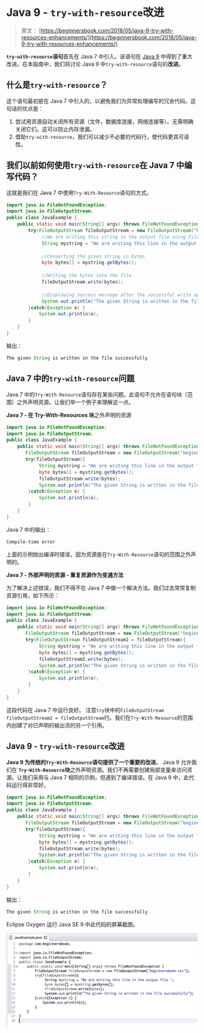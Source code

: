 # Java 9 - `try-with-resource`改进

> 原文： [https://beginnersbook.com/2018/05/java-9-try-with-resources-enhancements/](https://beginnersbook.com/2018/05/java-9-try-with-resources-enhancements/)

**`try-with-resource`语句**首先在 Java 7 中引入。该语句在 [Java 9](https://beginnersbook.com/2018/04/java-9-features-with-examples/) 中得到了重大改进。在本指南中，我们将讨论 Java 9 中`try-with-resource`语句的**改进**。

## 什么是`try-with-resource`？

这个语句最初是在 Java 7 中引入的，以避免我们为异常处理编写的冗余代码。这句话的优点是：

1.  尝试用资源自动关闭所有资源（文件，数据库连接，网络连接等）。无需明确关闭它们。这可以防止内存泄漏。
2.  借助`try-with-resource`，我们可以减少不必要的代码行，使代码更具可读性。

## 我们以前如何使用`try-with-resource`在 Java 7 中编写代码？

这就是我们在 Java 7 中使用`Try-With-Resource`语句的方式。

```java
import java.io.FileNotFoundException;  
import java.io.FileOutputStream;  
public class JavaExample {  
    public static void main(String[] args) throws FileNotFoundException {  
        try(FileOutputStream fileOutputStream = new FileOutputStream("beginnersbook.txt");){ 
             //We are writing this string in the output file using FileOutputStream
             String mystring = "We are writing this line in the output file."; 

             //Converting the given string in bytes
             byte bytes[] = mystring.getBytes();       

             //Writing the bytes into the file
             fileOutputStream.write(bytes);      

             //Displaying success message after the successful write operation
             System.out.println("The given String is written in the file successfully");           
        }catch(Exception e) {  
            System.out.println(e);  
        }         
    }  
}
```

输出：

```java
The given String is written in the file successfully
```

## Java 7 中的`try-with-resource`问题

Java 7 中的`Try-With-Resource`语句存在某些问题。此语句不允许在语句块（范围）之外声明资源。让我们举一个例子来理解这一点。

**Java 7 - 在 Try-With-Resources 块**之外声明的资源

```java
import java.io.FileNotFoundException;  
import java.io.FileOutputStream;  
public class JavaExample {  
    public static void main(String[] args) throws FileNotFoundException { 
       FileOutputStream fileOutputStream = new FileOutputStream("beginnersbook.txt");
       try(fileOutputStream){ 
            String mystring = "We are writing this line in the output file."; 
            byte bytes[] = mystring.getBytes();       
            fileOutputStream.write(bytes);      
            System.out.println("The given String is written in the file successfully");           
        }catch(Exception e) {  
            System.out.println(e);  
        }         
    }  
}
```

Java 7 中的输出：

```java
Compile-time error
```

上面的示例抛出编译时错误，因为资源是在`Try-With-Resource`语句的范围之外声明的。

**Java 7 - 外部声明的资源 - 重复资源作为变通方法**

为了解决上述错误，我们不得不在 Java 7 中做一个解决方法。我们过去常常复制资源引用，如下所示：

```java
import java.io.FileNotFoundException;  
import java.io.FileOutputStream;  
public class JavaExample {  
    public static void main(String[] args) throws FileNotFoundException { 
       FileOutputStream fileOutputStream = new FileOutputStream("beginnersbook.txt");
       try(FileOutputStream fileOutputStream2 = fileOutputStream){ 
            String mystring = "We are writing this line in the output file."; 
            byte bytes[] = mystring.getBytes();       
            fileOutputStream2.write(bytes);      
            System.out.println("The given String is written in the file successfully");           
        }catch(Exception e) {  
            System.out.println(e);  
        }         
    }  
}
```

这段代码在 Java 7 中运行良好。
注意`try`块中的`FileOutputStream fileOutputStream2 = fileOutputStream`行。我们在`Try-With-Resource`的范围内创建了对已声明的输出流的另一个引用。

## Java 9 - `try-with-resource`改进

**Java 9 为传统的`Try-With-Resource`语句提供了一个重要的改进**。 Java 9 允许我们在 **`Try-With-Resource`块**之外声明资源。我们不再需要创建局部变量来访问资源。让我们采用与 Java 7 相同的示例，但遇到了编译错误。在 Java 9 中，此代码运行得非常好。

```java
import java.io.FileNotFoundException;  
import java.io.FileOutputStream;  
public class JavaExample {  
    public static void main(String[] args) throws FileNotFoundException { 
       FileOutputStream fileOutputStream = new FileOutputStream("beginnersbook.txt");
       try(fileOutputStream){ 
            String mystring = "We are writing this line in the output file."; 
            byte bytes[] = mystring.getBytes();       
            fileOutputStream.write(bytes);      
            System.out.println("The given String is written in the file successfully");           
        }catch(Exception e) {  
            System.out.println(e);  
        }         
    }  
}
```

输出：

```java
The given String is written in the file successfully
```

Eclipse Oxygen 运行 Java SE 9 中此代码的屏幕截图。

![Java 9 - Try with resources enhancements](img/b09dc10f9b8310b48d5421285d27fc49.jpg)